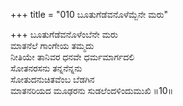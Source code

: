 +++
title = "010 ಬೂತುಗೆಡೆವನೊಳೆಮ್ಬೆನೇ ಮರು"

+++
ಬೂತುಗೆಡೆವನೊಳೆಂಬೆನೇ ಮರು  
ಮಾತನೆಲೆ ಗಾಂಗೇಯ ತಮ್ಮದು  
ನೀತಿಯೇ ತಾನಿವರ ಧನವೇ ಧರ್ಮಮಾರ್ಗದಲಿ  
ಸೋತನರಸನು ತನ್ನನೆನ್ನನು   
ಸೋತುದನುಚಿತವೆಂಬ ಬೆಡಗಿನ   
ಮಾತನರಿಯದ ಮೂಢರನು ಸುಡಲೆಂದಳಿಂದುಮುಖಿ    ॥10॥